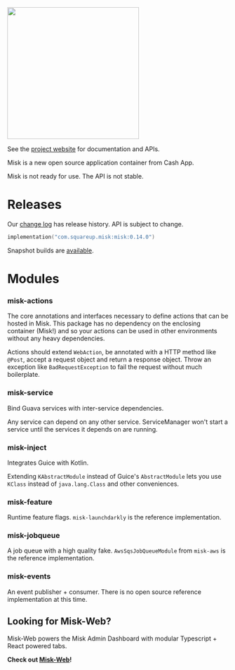 <img src="https://github.com/cashapp/misk/raw/master/misk.png" width="300">

See the [project website][misk] for documentation and APIs.

Misk is a new open source application container from Cash App.

Misk is not ready for use. The API is not stable.

# Releases

Our [change log][changelog] has release history. API is subject to change. 

```kotlin
implementation("com.squareup.misk:misk:0.14.0")
```

Snapshot builds are [available][snap].


# Modules

### misk-actions

The core annotations and interfaces necessary to define actions that can be hosted in Misk.
This package has no dependency on the enclosing container (Misk!) and so your actions can be
used in other environments without any heavy dependencies.

Actions should extend `WebAction`, be annotated with a HTTP method like `@Post`, accept a
request object and return a response object. Throw an exception like `BadRequestException` to
fail the request without much boilerplate.


### misk-service
 
Bind Guava services with inter-service dependencies.
 
Any service can depend on any other service. ServiceManager won't start a service until the
services it depends on are running.


### misk-inject
 
Integrates Guice with Kotlin.

Extending `KAbstractModule` instead of Guice's `AbstractModule` lets you use `KClass` instead
of `java.lang.Class` and other conveniences.


### misk-feature
 
Runtime feature flags. `misk-launchdarkly` is the reference implementation.


### misk-jobqueue
 
A job queue with a high quality fake. `AwsSqsJobQueueModule` from `misk-aws` is the reference 
implementation.


### misk-events
 
An event publisher + consumer. There is no open source reference implementation at this time.


## Looking for Misk-Web?

Misk-Web powers the Misk Admin Dashboard with modular Typescript + React powered tabs. 


**Check out [Misk-Web][miskweb]!**

[changelog]: http://cashapp.github.io/misk/changelog/
[misk]: https://cashapp.github.io/misk/
[miskweb]: https://cashapp.github.io/misk-web/
[snap]: https://oss.sonatype.org/content/repositories/snapshots/
